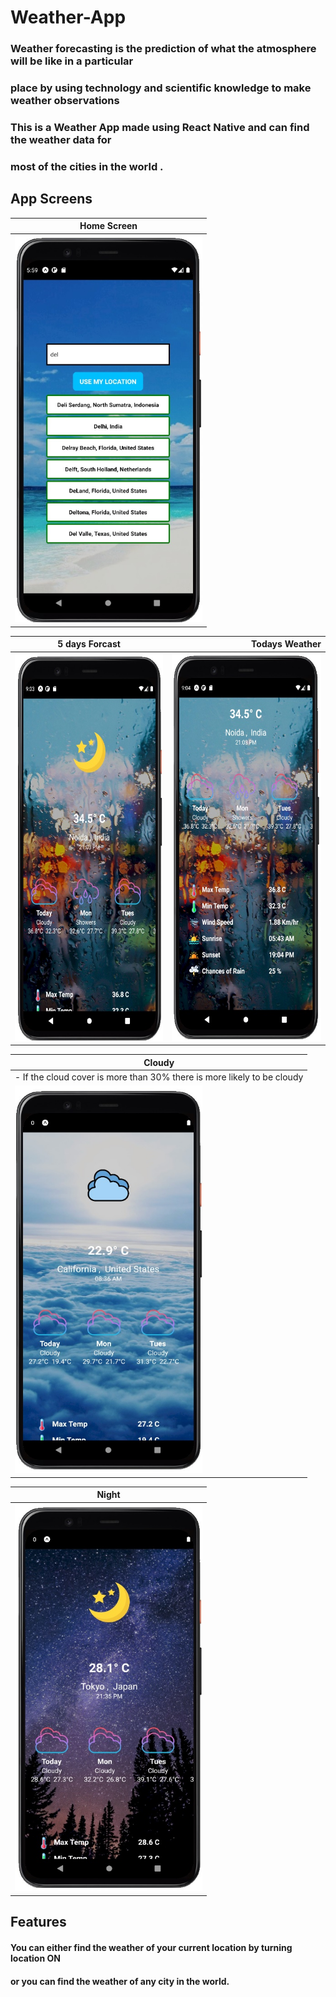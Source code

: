 # Weather-App
### Weather forecasting is the prediction of what the atmosphere will be like in a particular <br/>
### place by using technology and scientific knowledge to make weather observations<br/>
### This is a Weather App made using React Native and can find the weather data for <br/>
### most of the cities in the world . 

App Screens
-------
| Home Screen   |
| ------------- |
| <img src ="screen1.jpg" height = "620" width = "300">     |

| 5 days Forcast      | Todays Weather      | 
| ------------- | -----:|
| <img src ="screen4.jpg" height = "620" width = "300">      | <img src ="screen5.jpg" height = "620" width = "300"> |

| Cloudy   |
| ------------- |
|- If the cloud cover is more than 30% there is more likely to be cloudy|
| <img src ="screen3.jpg" height = "620" width = "300">     |

| Night   |
| ------------- |
| <img src ="screen2.jpg" height = "620" width = "300">     |

## Features
#### You can either find the weather of your current location by turning location ON <br/>
#### or you can find the weather of any city in the world.
